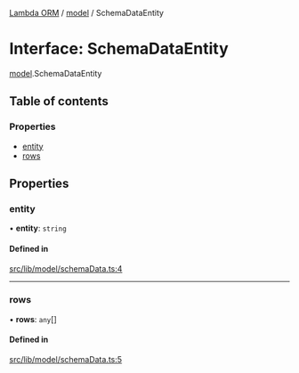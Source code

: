 [Lambda ORM](../README.md) / [model](../modules/model.md) / SchemaDataEntity

# Interface: SchemaDataEntity

[model](../modules/model.md).SchemaDataEntity

## Table of contents

### Properties

- [entity](model.SchemaDataEntity.md#entity)
- [rows](model.SchemaDataEntity.md#rows)

## Properties

### entity

• **entity**: `string`

#### Defined in

[src/lib/model/schemaData.ts:4](https://github.com/FlavioLionelRita/lambda-orm/blob/36f1fb3/src/lib/model/schemaData.ts#L4)

___

### rows

• **rows**: `any`[]

#### Defined in

[src/lib/model/schemaData.ts:5](https://github.com/FlavioLionelRita/lambda-orm/blob/36f1fb3/src/lib/model/schemaData.ts#L5)

